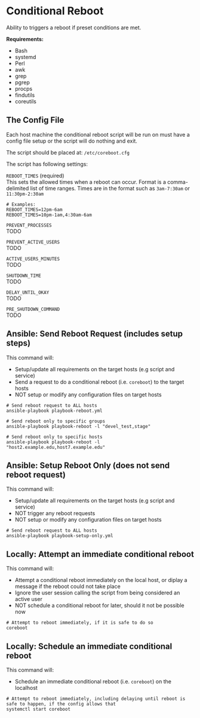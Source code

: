 Conditional Reboot
==================
Ability to triggers a reboot if preset conditions are met.  

**Requirements:**  
 - Bash
 - systemd
 - Perl
 - awk
 - grep
 - pgrep
 - procps
 - findutils
 - coreutils

## The Config File
Each host machine the conditional reboot script will be run on must have a config file setup
or the script will do nothing and exit.  

The script should be placed at: `/etc/coreboot.cfg`  

The script has following settings:  

`REBOOT_TIMES` (required)  
This sets the allowed times when a reboot can occur. Format is a comma-delimited list
of time ranges. Times are in the format such as `3am-7:30am` or `11:30pm-2:30am`  
```
# Examples:
REBOOT_TIMES=12pm-6am
REBOOT_TIMES=10pm-1am,4:30am-6am
```

`PREVENT_PROCESSES`  
TODO  

`PREVENT_ACTIVE_USERS`  
TODO  

`ACTIVE_USERS_MINUTES`  
TODO  

`SHUTDOWN_TIME`  
TODO  

`DELAY_UNTIL_OKAY`  
TODO  

`PRE_SHUTDOWN_COMMAND`  
TODO  


## Ansible: Send Reboot Request (includes setup steps)
This command will:  
 - Setup/update all requirements on the target hosts (e.g script and service)
 - Send a request to do a conditional reboot (i.e. `coreboot`) to the target hosts
 - NOT setup or modify any configuration files on target hosts
```
# Send reboot request to ALL hosts
ansible-playbook playbook-reboot.yml

# Send reboot only to specific groups
ansible-playbook playbook-reboot -l "devel_test,stage"

# Send reboot only to specific hosts
ansible-playbook playbook-reboot -l "host2.example.edu,host7.example.edu"
```

## Ansible: Setup Reboot Only (does not send reboot request)
This command will:  
 - Setup/update all requirements on the target hosts (e.g script and service)
 - NOT trigger any reboot requests
 - NOT setup or modify any configuration files on target hosts
```
# Send reboot request to ALL hosts
ansible-playbook playbook-setup-only.yml
```

## Locally: Attempt an immediate conditional reboot
This command will:  
 - Attempt a conditional reboot immediately on the local host, or diplay a message if the reboot could not take place
 - Ignore the user session calling the script from being considered an active user
 - NOT schedule a conditional reboot for later, should it not be possible now
```
# Attempt to reboot immediately, if it is safe to do so
coreboot
```

## Locally: Schedule an immediate conditional reboot
This command will:  
 - Schedule an immediate conditional reboot (i.e. `coreboot`) on the localhost
```
# Attempt to reboot immediately, including delaying until reboot is safe to happen, if the config allows that
systemctl start coreboot
```



